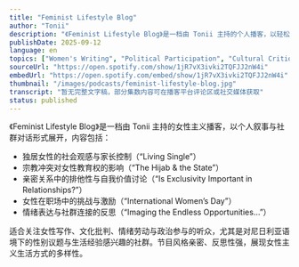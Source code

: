 ```yaml
---
title: "Feminist Lifestyle Blog"
author: "Tonii"
description: "《Feminist Lifestyle Blog》是一档由 Tonii 主持的个人播客，以轻松对话形式探讨女性主义生活方式、性别议题与社交关系。节目融合个人经验与社会观察，涵盖独居女性的社会观感、宗教与教育冲突、亲密关系中的排他性、女性职业挑战与情绪表达等内容。风格亲切、反思性强，适合年轻听众与女性主义入门者。Spotify 评分为 5.0（1 条评论），为尼日利亚语境下的女性主义播客提供独特视角。"
publishDate: 2025-09-12
language: en
topics: ["Women's Writing", "Political Participation", "Cultural Critique", "Emotional Labor"]
sourceUrl: "https://open.spotify.com/show/1jR7vX3ivki2TQFJJ2nW4i"
embedUrl: "https://open.spotify.com/embed/show/1jR7vX3ivki2TQFJJ2nW4i"
thumbnail: "/images/podcasts/feminist-lifestyle-blog.jpg"
transcript: "暂无完整文字稿，部分集数内容可在播客平台评论区或社交媒体获取"
status: published
---
```


《Feminist Lifestyle Blog》是一档由 Tonii 主持的女性主义播客，以个人叙事与社群对话形式展开，内容包括：

- 独居女性的社会观感与家长控制（“Living Single”）
- 宗教冲突对女性教育权的影响（“The Hijab & the State”）
- 亲密关系中的排他性与自我价值讨论（“Is Exclusivity Important in Relationships?”）
- 女性在职场中的挑战与激励（“International Women’s Day”）
- 情绪表达与社群连接的反思（“Imaging the Endless Opportunities…”）

适合关注女性写作、文化批判、情绪劳动与政治参与的听众，尤其是对尼日利亚语境下的性别议题与生活经验感兴趣的社群。节目风格亲密、反思性强，展现女性主义生活方式的多样性。

